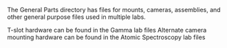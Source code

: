 The General Parts directory has files for mounts, cameras, assemblies, and other general purpose files used in multiple labs. 

T-slot hardware can be found in the Gamma lab files
Alternate camera mounting hardware can be found in the Atomic Spectroscopy lab files
